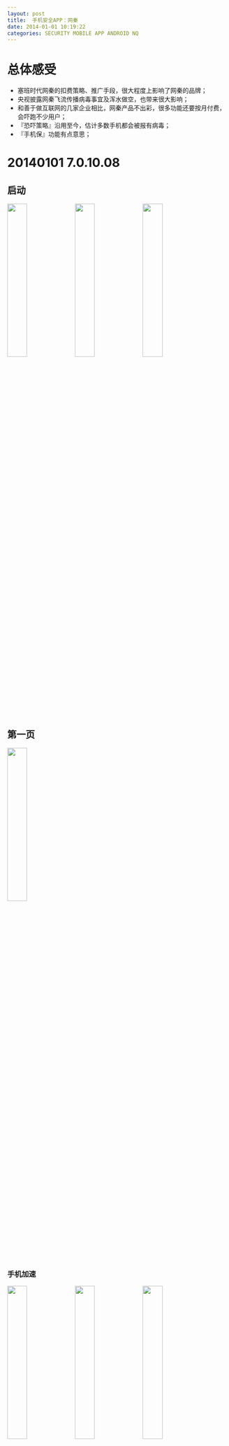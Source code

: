 ```yaml
---
layout: post
title:  手机安全APP：网秦
date: 2014-01-01 10:19:22
categories: SECURITY MOBILE APP ANDROID NQ
---
```


# 总体感受

- 塞班时代网秦的扣费策略、推广手段，很大程度上影响了网秦的品牌；
- 央视披露网秦飞流传播病毒事宜及浑水做空，也带来很大影响；
- 和善于做互联网的几家企业相比，网秦产品不出彩，很多功能还要按月付费，会吓跑不少用户；
- 『恐吓策略』沿用至今，估计多数手机都会被报有病毒；
- 『手机保』功能有点意思；

# 20140101 7.0.10.08

## 启动

<img src="/img/posts/android-secure-app-nq/7.0.10.08/nq-01.png" style="width: 30%; height: 30%"/>
<img src="/img/posts/android-secure-app-nq/7.0.10.08/nq-02.png" style="width: 30%; height: 30%"/>
<img src="/img/posts/android-secure-app-nq/7.0.10.08/nq-03.png" style="width: 30%; height: 30%"/>

## 第一页

<img src="/img/posts/android-secure-app-nq/7.0.10.08/nq-04.png" style="width: 30%; height: 30%"/>

### 手机加速

<img src="/img/posts/android-secure-app-nq/7.0.10.08/nq-05.png" style="width: 30%; height: 30%"/>
<img src="/img/posts/android-secure-app-nq/7.0.10.08/nq-06.png" style="width: 30%; height: 30%"/>
<img src="/img/posts/android-secure-app-nq/7.0.10.08/nq-07.png" style="width: 30%; height: 30%"/>

### 病毒查杀

<img src="/img/posts/android-secure-app-nq/7.0.10.08/nq-08.png" style="width: 30%; height: 30%"/>
<img src="/img/posts/android-secure-app-nq/7.0.10.08/nq-09.png" style="width: 30%; height: 30%"/>

### 防骚扰

<img src="/img/posts/android-secure-app-nq/7.0.10.08/nq-10.png" style="width: 30%; height: 30%"/>
<img src="/img/posts/android-secure-app-nq/7.0.10.08/nq-11.png" style="width: 30%; height: 30%"/>

### 账户保镖（收费）

<img src="/img/posts/android-secure-app-nq/7.0.10.08/nq-12.png" style="width: 30%; height: 30%"/>

### 手机保（收费）

<img src="/img/posts/android-secure-app-nq/7.0.10.08/nq-13.png" style="width: 30%; height: 30%"/>
<img src="/img/posts/android-secure-app-nq/7.0.10.08/nq-14.png" style="width: 30%; height: 30%"/>
<img src="/img/posts/android-secure-app-nq/7.0.10.08/nq-15.png" style="width: 30%; height: 30%"/>
<img src="/img/posts/android-secure-app-nq/7.0.10.08/nq-16.png" style="width: 30%; height: 30%"/>

## 第二页

<img src="/img/posts/android-secure-app-nq/7.0.10.08/nq-17.png" style="width: 30%; height: 30%"/>

### 软件管家

<img src="/img/posts/android-secure-app-nq/7.0.10.08/nq-18.png" style="width: 30%; height: 30%"/>

### 通话防窃听

<img src="/img/posts/android-secure-app-nq/7.0.10.08/nq-19.png" style="width: 30%; height: 30%"/>

### 私密空间

<img src="/img/posts/android-secure-app-nq/7.0.10.08/nq-20.png" style="width: 30%; height: 30%"/>

### 手机防盗

<img src="/img/posts/android-secure-app-nq/7.0.10.08/nq-21.png" style="width: 30%; height: 30%"/>

### 高级工具

<img src="/img/posts/android-secure-app-nq/7.0.10.08/nq-22.png" style="width: 30%; height: 30%"/>

## 设置

<img src="/img/posts/android-secure-app-nq/7.0.10.08/nq-23.png" style="width: 30%; height: 30%"/>
<img src="/img/posts/android-secure-app-nq/7.0.10.08/nq-24.png" style="width: 30%; height: 30%"/>
<img src="/img/posts/android-secure-app-nq/7.0.10.08/nq-25.png" style="width: 30%; height: 30%"/>
<img src="/img/posts/android-secure-app-nq/7.0.10.08/nq-26.png" style="width: 30%; height: 30%"/>
<img src="/img/posts/android-secure-app-nq/7.0.10.08/nq-27.png" style="width: 30%; height: 30%"/>
<img src="/img/posts/android-secure-app-nq/7.0.10.08/nq-28.png" style="width: 30%; height: 30%"/>

## 其他

<img src="/img/posts/android-secure-app-nq/7.0.10.08/nq-29.png" style="width: 30%; height: 30%"/>
<img src="/img/posts/android-secure-app-nq/7.0.10.08/nq-30.png" style="width: 30%; height: 30%"/>
<img src="/img/posts/android-secure-app-nq/7.0.10.08/nq-31.png" style="width: 30%; height: 30%"/>